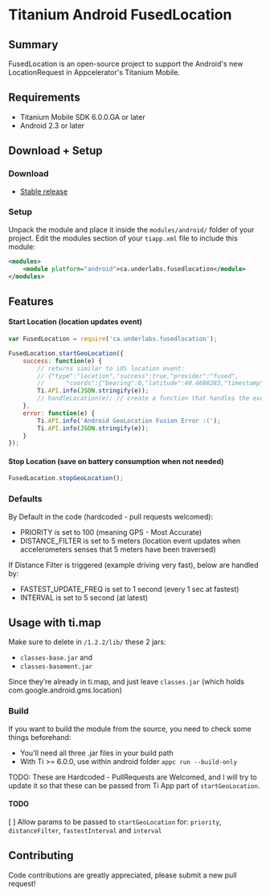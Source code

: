 # Titanium Android FusedLocation 

 Summary
---------------
FusedLocation is an open-source project to support the Android's new LocationRequest in Appcelerator's Titanium Mobile.

Requirements
---------------
  - Titanium Mobile SDK 6.0.0.GA or later
  - Android 2.3 or later

Download + Setup
---------------

### Download
  * [Stable release](https://github.com/yozef/FusedLocation/releases)

### Setup
Unpack the module and place it inside the `modules/android/` folder of your project.
Edit the modules section of your `tiapp.xml` file to include this module:
```xml
<modules>
    <module platform="android">ca.underlabs.fusedlocation</module>
</modules>
```

Features
--------
#### Start Location (location updates event)

```javascript
var FusedLocation = require('ca.underlabs.fusedlocation');

FusedLocation.startGeoLocation({
    success: function(e) {
        // returns similar to iOS location event: 
        // {"type":"location","success":true,"provider":"fused",
        //      "coords":{"bearing":0,"latitude":40.4688283,"timestamp":1486002223000,"speed":0,"accuracy":1,"longitude":-72.74637}}
        Ti.API.info(JSON.stringify(e)); 
        // handleLocation(e); // create a function that handles the event for both platforms!
    },
    error: function(e) {
        Ti.API.info('Android GeoLocation Fusion Error :(');
        Ti.API.info(JSON.stringify(e));
    }
});

```

#### Stop Location (save on battery consumption when not needed)
```javascript
FusedLocation.stopGeoLocation();
```

### Defaults
By Default in the code (hardcoded - pull requests welcomed):
- PRIORITY is set to 100 (meaning GPS - Most Accurate)
- DISTANCE_FILTER is set to 5 meters (location event updates when accelerometers senses that 5 meters have been traversed)

If Distance Filter is triggered (example driving very fast), below are handled by:
- FASTEST_UPDATE_FREQ is set to 1 second (every 1 sec at fastest)
- INTERVAL is set to 5 second (at latest)


Usage with ti.map
------------------
Make sure to delete in `/1.2.2/lib/` these 2 jars: 
- `classes-base.jar` and 
- `classes-basement.jar`

Since they’re already in ti.map, and just leave `classes.jar` (which holds com.google.android.gms.location)

### Build
If you want to build the module from the source, you need to check some things beforehand:
- You'll need all three .jar files in your build path
- With Ti >= 6.0.0, use within android folder `appc run --build-only`


TODO: These are Hardcoded - PullRequests are Welcomed, and I will try to update it so that these can be passed from Ti App part of `startGeoLocation`.

#### TODO
[ ] Allow params to be passed to `startGeoLocation` for: `priority`, `distanceFilter`, `fastestInterval` and `interval`

Contributing
---------------
Code contributions are greatly appreciated, please submit a new pull request!
